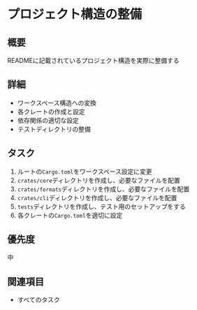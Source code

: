 # プロジェクト構造の整備

## 概要
READMEに記載されているプロジェクト構造を実際に整備する

## 詳細
- ワークスペース構造への変換
- 各クレートの作成と設定
- 依存関係の適切な設定
- テストディレクトリの整備

## タスク
1. ルートの`Cargo.toml`をワークスペース設定に変更
2. `crates/core`ディレクトリを作成し、必要なファイルを配置
3. `crates/formats`ディレクトリを作成し、必要なファイルを配置
4. `crates/cli`ディレクトリを作成し、必要なファイルを配置
5. `tests`ディレクトリを作成し、テスト用のセットアップをする
6. 各クレートの`Cargo.toml`を適切に設定

## 優先度
中

## 関連項目
- すべてのタスク
